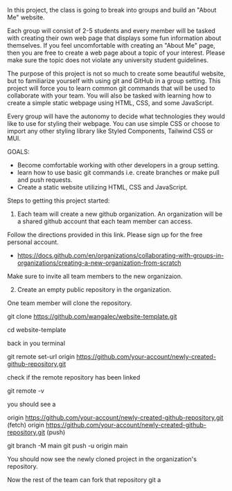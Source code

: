 In this project, the class is going to break into groups and build an "About Me" website. 

Each group will consist of 2-5 students and every member will be tasked with creating their own web page that displays some fun information about themselves.
If you feel uncomfortable with creating an "About Me" page, then you are free to create a web page about a topic of your interest. Please make sure the topic does not violate any university student guidelines. 

The purpose of this project is not so much to create some beautiful website, but to familiarize yourself with using git and GitHub in a group setting. This project will force you to learn common git commands that will be used to collaborate with your team. You will also be tasked with learning how to create a simple static webpage using HTML, CSS, and some JavaScript. 

Every group will have the autonomy to decide what technologies they would like to use for styling their webpage. You can use simple CSS or choose to import any other styling library like Styled Components, Tailwind CSS or MUI. 

GOALS:

-	Become comfortable working with other developers in a group setting.
-	learn how to use basic git commands i.e. create branches or make pull and push requests. 
-	Create a static website utilizing HTML, CSS and JavaScript. 


Steps to getting this project started:

1. Each team will create a new github organization. An organization will be a shared github account that each team member can access.

Follow the directions provided in this link. Please sign up for the free personal account.

- https://docs.github.com/en/organizations/collaborating-with-groups-in-organizations/creating-a-new-organization-from-scratch

Make sure to invite all team members to the new organizaion. 

2. Create an empty public repository in the organization. 

One team member will clone the repository.

git clone https://github.com/wangalec/website-template.git

cd website-template




back in you terminal 

git remote set-url origin https://github.com/your-account/newly-created-github-repository.git

check if the remote repository has been linked

git remote -v 

you should see a 

origin	https://github.com/your-account/newly-created-github-repository.git (fetch)
origin	https://github.com/your-account/newly-created-github-repository.git (push)

git branch -M main
git push -u origin main

You should now see the newly cloned project in the organization's repository. 

Now the rest of the team can fork that repository
git a
